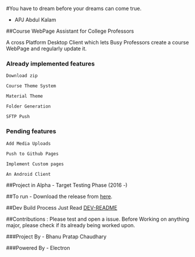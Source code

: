 #You have to dream before your dreams can come true. 
- APJ Abdul Kalam

##Course WebPage Assistant for College Professors

A cross Platform Desktop Client which lets Busy Professors create a course WebPage and regularly update it.


### Already implemented features
	
	Download zip

	Course Theme System

	Material Theme

	Folder Generation

	SFTP Push

### Pending features
	
	Add Media Uploads
	
	Push to Github Pages

	Implement Custom pages

	An Android Client

##Project in Alpha - Target Testing Phase (2016 -)

##To run -
 Download the release from [here](https://github.com/navya/Kalam/releases).

##Dev Build Process
	Just Read [DEV-README](https://github.com/navya/Kalam/blob/master/DEV-README.md)


##Contributions : 
Please test and open a issue. Before Working on anything major, please check if its already being worked upon.

###Project By - Bhanu Pratap Chaudhary

###Powered By - Electron